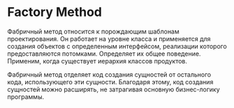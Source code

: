 Factory Method
==============

Фабричный метод относится к порождающим шаблонам проектирования. Он работает на уровне класса и применяется для создания объектов с определенным интерфейсом, реализации которого предоставляются потомками. Определяет их общее поведение. Применим, когда существует иерархия классов продуктов. 

Фабричный метод отделяет код создания сущностей от остального кода, использующего эти сущности. Благодаря этому, код создания сущностей можно расширять, не затрагивая основную бизнес-логику программы.